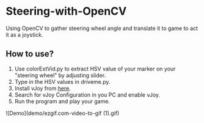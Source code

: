 # Steering-with-OpenCV
Using OpenCV to gather steering wheel angle and translate it to game to act it as a joystick.

## How to use?
1. Use colorExtVid.py to extract HSV value of your marker on your "steering wheel" by adjusting slider.
2. Type in the HSV values in driveme.py.
3. Install vJoy from [here](http://vjoystick.sourceforge.net/site/index.php/download-a-install/download).
4. Search for vJoy Configuration in you PC and enable vJoy.
5. Run the program and play your game.

![Demo](demo/ezgif.com-video-to-gif (1).gif)
